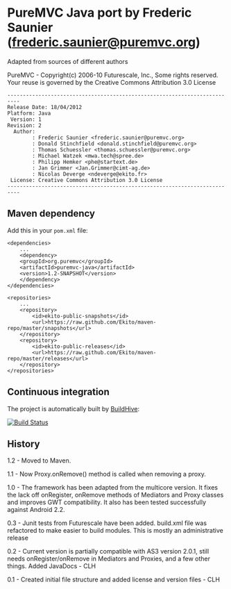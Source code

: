 # PureMVC Java port by Frederic Saunier (<frederic.saunier@puremvc.org>)
 
 Adapted from sources of different authors
 
 PureMVC - Copyright(c) 2006-10 Futurescale, Inc., Some rights reserved.<br>
 Your reuse is governed by the Creative Commons Attribution 3.0 License

    --------------------------------------------------------------------------
    Release Date: 18/04/2012
    Platform: Java
     Version: 1
    Revision: 2
      Author: 
            : Frederic Saunier <frederic.saunier@puremvc.org>
            : Donald Stinchfield <donald.stinchfield@puremvc.org>
            : Thomas Schuessler <thomas.schuessler@puremvc.org>
            : Michael Watzek <mwa.tech@spree.de>
            : Philipp Hemker <phe@startext.de>
            : Jan Grimmer <Jan.Grimmer@cimt-ag.de>
            : Nicolas Deverge <ndeverge@ekito.fr>
     License: Creative Commons Attribution 3.0 License
    --------------------------------------------------------------------------

## Maven dependency

Add this in your ``pom.xml`` file:

    <dependencies>
        ...
        <dependency>
	    <groupId>org.puremvc</groupId>
	    <artifactId>puremvc-java</artifactId>
	    <version>1.2-SNAPSHOT</version>
        </dependency>
    </dependencies>

    <repositories>
        ...
        <repository>
            <id>ekito-public-snapshots</id>
            <url>https://raw.github.com/Ekito/maven-repo/master/snapshots</url>
        </repository>
        <repository>
            <id>ekito-public-releases</id>
            <url>https://raw.github.com/Ekito/maven-repo/master/releases</url>
        </repository>
    </repositories>

## Continuous integration

The project is automatically built by [BuildHive](https://buildhive.cloudbees.com/job/ndeverge/job/puremvc-java-singlecore/):

[![Build Status](https://buildhive.cloudbees.com/job/ndeverge/job/puremvc-java-singlecore/badge/icon)](https://buildhive.cloudbees.com/job/ndeverge/job/puremvc-java-singlecore/)

## History

1.2 - Moved to Maven.

1.1 - Now Proxy.onRemove() method is called when removing a proxy.

1.0 - The framework has been adapted from the multicore version. It fixes the
      lack off onRegister, onRemove methods of Mediators and Proxy classes and
      improves GWT compatibility. It also has been tested successfully against
      Android 2.2. 

0.3 - Junit tests from Futurescale have been added.  build.xml file was
      refactored to make easier to build modules.  This is mostly an
      administrative release
      
0.2 - Current version is partially compatible with AS3 version 2.0.1, 
     still needs onRegister/onRemove in Mediators and Proxies, and 
 	  a few other things. Added JavaDocs - CLH

0.1 - Created initial file structure and added license and version files - CLH